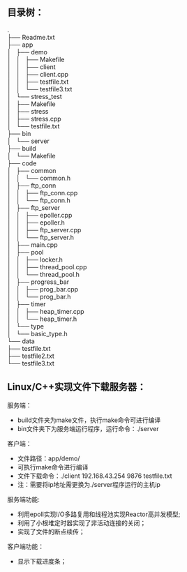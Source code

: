 ## 目录树：  
.  
├── Readme.txt  
├── app  
│   ├── demo  
│   │   ├── Makefile  
│   │   ├── client  
│   │   ├── client.cpp  
│   │   ├── testfile.txt  
│   │   └── testfile3.txt  
│   └── stress_test  
│       ├── Makefile  
│       ├── stress  
│       ├── stress.cpp  
│       └── testfile.txt  
├── bin  
│   └── server  
├── build  
│   └── Makefile  
├── code  
│   ├── common  
│   │   └── common.h  
│   ├── ftp_conn  
│   │   ├── ftp_conn.cpp  
│   │   └── ftp_conn.h  
│   ├── ftp_server  
│   │   ├── epoller.cpp  
│   │   ├── epoller.h  
│   │   ├── ftp_server.cpp  
│   │   └── ftp_server.h  
│   ├── main.cpp  
│   ├── pool  
│   │   ├── locker.h  
│   │   ├── thread_pool.cpp  
│   │   └── thread_pool.h  
│   ├── progress_bar  
│   │   ├── prog_bar.cpp  
│   │   └── prog_bar.h  
│   ├── timer  
│   │   ├── heap_timer.cpp  
│   │   └── heap_timer.h  
│   └── type  
│       └── basic_type.h  
└── data  
    ├── testfile.txt  
    ├── testfile2.txt  
    └── testfile3.txt  
  
  
## Linux/C++实现文件下载服务器：  
  
服务端：  
*    build文件夹为make文件，执行make命令可进行编译  
*    bin文件夹下为服务端运行程序，运行命令：./server  
  
客户端：  
*    文件路径：app/demo/  
*    可执行make命令进行编译  
*    文件下载命令：./client 192.168.43.254 9876 testfile.txt  
*    注：需要将ip地址需更换为./server程序运行的主机ip  

服务端功能:  
 *   利用epoll实现I/O多路复用和线程池实现Reactor高并发模型;  
 *   利用了小根堆定时器实现了非活动连接的关闭；
 *   实现了文件的断点续传；
    
客户端功能：  
*    显示下载进度条；
